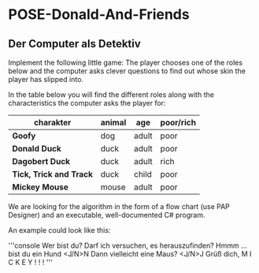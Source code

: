 # POSE-Donald-And-Friends

## Der Computer als Detektiv

Implement the following little game: The player chooses one of the roles below
and the computer asks clever questions to find out whose skin the player has
slipped into.

In the table below you will find the different roles along with the
characteristics the computer asks the player for:

| charakter    | animal    | age    | poor/rich    |
|---------------- | --------------- | --------------- | --------------- |
| **Goofy**    | dog    | adult   | poor    |
| **Donald Duck**    | duck   | adult   | poor   |
| **Dagobert Duck**   | duck   | adult   | rich   |
| **Tick, Trick and Track**   | duck   | child  | poor   |
| **Mickey Mouse** | mouse | adult | poor |

 We are looking for the algorithm in the form of a flow chart (use PAP Designer)
and an executable, well-documented C# program.

An example could look like this:

'''console
Wer bist du? Darf ich versuchen, es herauszufinden?
Hmmm ... bist du ein Hund <J/N>N
Dann vielleicht eine Maus? <J/N>J
Grüß dich, M I C K E Y ! ! !
'''

